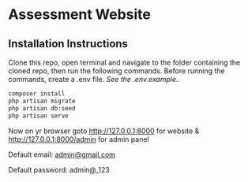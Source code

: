 # Assessment Website
## Installation Instructions
Clone this repo, open terminal and navigate to the folder containing the cloned repo, then run the following commands.
Before running the commands, create a .env file. _See the .env.example.._


```sh
composer install
php artisan migrate
php artisan db:seed
php artisan serve
```

Now on yr browser goto http://127.0.0.1:8000 for website
& http://127.0.0.1:8000/admin for admin panel

Default email: admin@gmail.com

Default password: admin@_123
